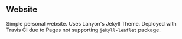 ## Website

Simple personal website. Uses Lanyon's Jekyll Theme. Deployed with Travis CI due to Pages not supporting `jekyll-leaflet` package.
